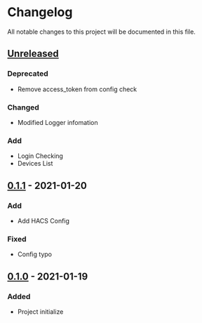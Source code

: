 # Changelog

All notable changes to this project will be documented in this file.

<!-- ## [0.1.1] - 2021-01-20
### Add
### Changed
### Deprecated
### Removed
### Fixed
### Security -->

## [Unreleased]
### Deprecated
- Remove access_token from config check

### Changed
- Modified Logger infomation

### Add
- Login Checking
- Devices List

## [0.1.1] - 2021-01-20
### Add
 - Add HACS Config
### Fixed
 - Config typo

## [0.1.0] - 2021-01-19

### Added

- Project initialize

[unreleased]: https://github.com/PhantasWeng/panasonic_smart_app/compare/v0.1.1...HEAD
[0.1.1]: https://github.com/PhantasWeng/panasonic_smart_app/releases/tag/v0.1.1
[0.1.0]: https://github.com/PhantasWeng/panasonic_smart_app/releases/tag/v0.1.0
